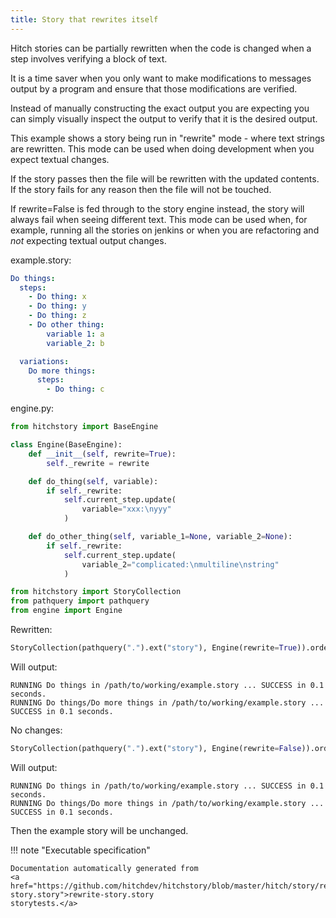 ```yaml
---
title: Story that rewrites itself
---
```




Hitch stories can be partially rewritten when the code
is changed when a step involves verifying a block of text.

It is a time saver when you only want to make modifications to
messages output by a program and ensure that those modifications
are verified.

Instead of manually constructing the exact output you are expecting
you can simply visually inspect the output to verify that it is
the desired output.

This example shows a story being run in "rewrite" mode - where
text strings are rewritten. This mode can be used when doing development
when you expect textual changes.

If the story passes then the file will be rewritten with the updated
contents. If the story fails for any reason then the file will not
be touched.

If rewrite=False is fed through to the story engine instead, the story
will always fail when seeing different text. This mode can be used when,
for example, running all the stories on jenkins or when you are refactoring
and *not* expecting textual output changes.




example.story:

```yaml
Do things:
  steps:
    - Do thing: x
    - Do thing: y
    - Do thing: z
    - Do other thing:
        variable 1: a
        variable_2: b

  variations:
    Do more things:
      steps:
        - Do thing: c

```









engine.py:

```python
from hitchstory import BaseEngine

class Engine(BaseEngine):
    def __init__(self, rewrite=True):
        self._rewrite = rewrite

    def do_thing(self, variable):
        if self._rewrite:
            self.current_step.update(
                variable="xxx:\nyyy"
            )

    def do_other_thing(self, variable_1=None, variable_2=None):
        if self._rewrite:
            self.current_step.update(
                variable_2="complicated:\nmultiline\nstring"
            )

```



```python
from hitchstory import StoryCollection
from pathquery import pathquery
from engine import Engine

```




Rewritten:




```python
StoryCollection(pathquery(".").ext("story"), Engine(rewrite=True)).ordered_by_name().play()

```

Will output:
```
RUNNING Do things in /path/to/working/example.story ... SUCCESS in 0.1 seconds.
RUNNING Do things/Do more things in /path/to/working/example.story ... SUCCESS in 0.1 seconds.
```








No changes:




```python
StoryCollection(pathquery(".").ext("story"), Engine(rewrite=False)).ordered_by_name().play()

```

Will output:
```
RUNNING Do things in /path/to/working/example.story ... SUCCESS in 0.1 seconds.
RUNNING Do things/Do more things in /path/to/working/example.story ... SUCCESS in 0.1 seconds.
```






Then the example story will be unchanged.








!!! note "Executable specification"

    Documentation automatically generated from 
    <a href="https://github.com/hitchdev/hitchstory/blob/master/hitch/story/rewrite-story.story">rewrite-story.story
    storytests.</a>

